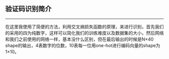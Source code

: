 
## 验证码识别简介
---
在这里我使用了简便的方法，利用交叉熵损失函数的原理，来进行识别，首先我们的采用的四为纯数字，这样可以简化我们的训练难度以及数据集的大小，然后网络和我们之前使用的网络一样，基本没什么区别，但在最后输出的时候是N×40 shape的输出，4表数字的位数，10表每一位用one-hot进行编码向量的shape为1×10。
